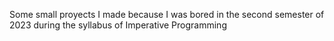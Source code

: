 Some small proyects I made because I was bored in the second semester of 2023 during the syllabus of Imperative Programming